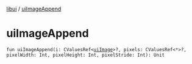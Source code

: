 [libui](index.md) / [uiImageAppend](./ui-image-append.md)

# uiImageAppend

`fun uiImageAppend(i: CValuesRef<`[`uiImage`](ui-image.md)`>?, pixels: CValuesRef<*>?, pixelWidth: Int, pixelHeight: Int, pixelStride: Int): Unit`